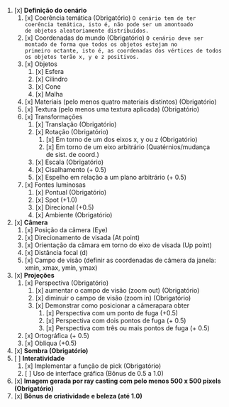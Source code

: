 1. [x] **Definição do cenário**
    1. [x] Coerência temática (Obrigatório)
	    `O cenário tem de ter coerência temática, isto é, não pode ser um amontoado de objetos aleatoriamente distribuídos.`
	2. [x] Coordenadas do mundo (Obrigatório)
		`O cenário deve ser montado de forma que todos os objetos estejam no primeiro octante, isto é, as coordenadas dos vértices de todos os objetos terão x, y e z positivos.`
	3. [x] Objetos
		1. [x] Esfera
		2. [x] Cilindro
		3. [x] Cone
		4. [x] Malha
	4. [x] Materiais (pelo menos quatro materiais distintos) (Obrigatório)
	5. [x] Textura (pelo menos uma textura aplicada) (Obrigatório)
	6. [x] Transformações
		1. [x] Translação (Obrigatório)
		2. [x] Rotação (Obrigatório)
			1. [x] Em torno de um dos eixos x, y ou z (Obrigatório)
			2. [x] Em torno de um eixo arbitrário (Quatérnios/mudança de sist. de coord.)
		3. [x] Escala (Obrigatório)
		4. [x] Cisalhamento (+ 0.5)
		5. [x] Espelho em relação a um plano arbitrário (+ 0.5)
	7. [x] Fontes luminosas
		1. [x] Pontual (Obrigatório)
		2. [x] Spot (+1.0)
		3. [x] Direcional (+0.5)
		4. [x] Ambiente (Obrigatório)
2. [x] **Câmera**
	1. [x] Posição da câmera (Eye)
	2. [x] Direcionamento de visada (At point)
	3. [x] Orientação da câmara em torno do eixo de visada (Up point)
	4. [x] Distância focal (d)
	5. [x] Campo de visão (definir as coordenadas de câmera da janela: xmin, xmax, ymin, ymax)   
3. [x] **Projeções**
	1. [x] Perspectiva (Obrigatório)  
		1. [x] aumentar o campo de visão (zoom out) (Obrigatório)
		2. [x] diminuir o campo de visão (zoom in) (Obrigatório)
		3. [x] Demonstrar como posicionar a câmerapara obter
			1. [x] Perspectiva com um ponto de fuga (+0.5)
			2. [x] Perspectiva com dois pontos de fuga (+ 0.5)
			3. [x] Perspectiva com três ou mais pontos de fuga (+ 0.5)
	2. [x] Ortográfica (+ 0.5)
	3. [x] Obliqua (+0.5)
4. [x] **Sombra (Obrigatório)**
5. [ ] **Interatividade**
	1. [x] Implementar a função de pick (Obrigatório)
	2. [ ] Uso de interface gráfica (Bônus de 0.5 a 1.0)
6. [x] **Imagem gerada por ray casting com pelo menos 500 x 500 pixels (Obrigatório)**
7. [x] **Bônus de criatividade e beleza (até 1.0)**
